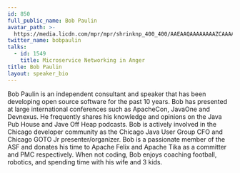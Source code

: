 ```yaml
---
id: 850
full_public_name: Bob Paulin
avatar_path: >-
  https://media.licdn.com/mpr/mpr/shrinknp_400_400/AAEAAQAAAAAAAAZCAAAAJDBhMmFiYTdkLTcwYWEtNDNiMS1iNGY2LTFjNjAzYjRhMGUyMg.jpg
twitter_name: bobpaulin
talks:
  - id: 1549
    title: Microservice Networking in Anger
title: Bob Paulin
layout: speaker_bio
---
```



Bob Paulin is an independent consultant and speaker that has been developing open source software for the past 10 years. Bob has presented at large international conferences such as ApacheCon, JavaOne and Devnexus. He frequently shares his knowledge and opinions on the Java Pub House and Jave Off Heap podcasts. Bob is actively involved in the Chicago developer community as the Chicago Java User Group CFO and Chicago GOTO Jr presenter/organizer. Bob is a passionate member of the ASF and donates his time to Apache Felix and Apache Tika as a committer and PMC respectively. When not coding, Bob enjoys coaching football, robotics, and spending time with his wife and 3 kids.